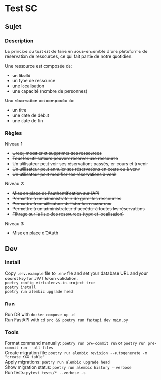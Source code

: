 # Test SC

## Sujet
### Description
Le principe du test est de faire un sous-ensemble d'une plateforme de réservation de ressources, ce qui fait partie de notre quotidien.

Une ressource est composée de:
* un libellé
* un type de ressource
* une localisation
* une capacité (nombre de personnes)

Une réservation est composée de:
* un titre
* une date de début
* une date de fin

### Règles
Niveau 1:
* ~~Créer, modifier et supprimer des ressources~~
* ~~Tous les utilisateurs peuvent réserver une ressource~~
* ~~Un utilisateur peut voir ses réservations passés, en cours et à venir~~
* ~~Un utilisateur peut annuler ses réservations en cours ou à venir~~
* ~~Un utilisateur peut modifier ses réservations à venir~~

Niveau 2:
* ~~Mise en place de l'authentification sur l'API~~
* ~~Permettre à un administrateur de gérer les ressources~~
* ~~Permettre à un utilisateur de lister les ressources~~
* ~~Permettre à un administrateur d'accéder à toutes les réservations~~
* ~~Filtrage sur la liste des ressources (type et localisation)~~

Niveau 3:
- Mise en place d'OAuth

## Dev
### Install
Copy `.env.example` file to `.env` file and set your database URL and your secret key for JWT token validation.\
`poetry config virtualenvs.in-project true`\
`poetry install`\
`poetry run alembic upgrade head`

### Run
Run DB with `docker compose up -d`\
Run FastAPI with `cd src && poetry run fastapi dev main.py`

### Tools
Format command manually: `poetry run pre-commit run` or `poetry run pre-commit run --all-files`\
Create migration file: `poetry run alembic revision --autogenerate -m "create XXX table"`\
Apply migrations: `poetry run alembic upgrade head`\
Show migration status: `poetry run alembic history --verbose`\
Run tests: `pytest tests/* --verbose -s`
